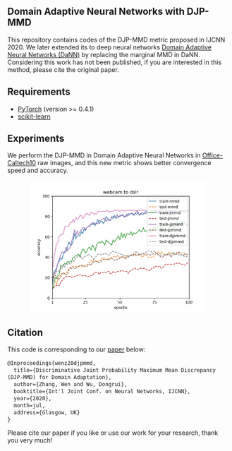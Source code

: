 ## Domain Adaptive Neural Networks with DJP-MMD

This repository contains codes of the DJP-MMD metric proposed in IJCNN 2020. We later extended its to deep neural networks [Domain Adaptive Neural Networks (DaNN)](https://link.springer.com/chapter/10.1007/978-3-319-13560-1_76) by replacing the marginal MMD in DaNN. Considering this work has not been published, if you are interested in this method, please cite the original paper.

## Requirements

- [PyTorch](https://pytorch.org/) (version >= 0.4.1)
- [scikit-learn](https://scikit-learn.org/stable/)

## Experiments

We perform the DJP-MMD in Domain Adaptive Neural Networks in [ Office-Caltech10](https://github.com/jindongwang/transferlearning/tree/master/data#office-caltech10) raw images, and this new metric shows better convergence speed and accuracy.

<div align="center">
    <img src="webcam_dslr_acc.jpg", width="400">
</div>

## Citation

This code is corresponding to our [paper](https://arxiv.org/pdf/1912.00320) below:

```
@Inproceedings{wenz20djpmmd,
  title={Discriminative Joint Probability Maximum Mean Discrepancy (DJP-MMD) for Domain Adaptation},
  author={Zhang, Wen and Wu, Dongrui},
  booktitle={Int'l Joint Conf. on Neural Networks, IJCNN},
  year={2020},
  month=jul,
  address={Glasgow, UK}
}
```

Please cite our paper if you like or use our work for your research, thank you very much!

